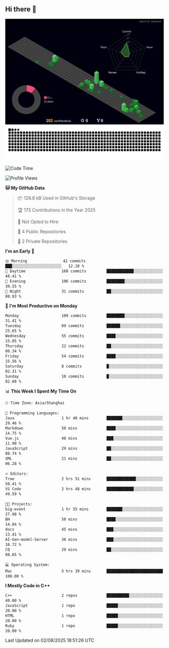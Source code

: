 ## Hi there 👋

<!--
**badb0ttle/badb0ttle** is a ✨ _special_ ✨ repository because its `README.md` (this file) appears on your GitHub profile.

Here are some ideas to get you started:

- 🔭 I’m currently working on ...
- 🌱 I’m currently learning ...
- 👯 I’m looking to collaborate on ...
- 🤔 I’m looking for help with ...
- 💬 Ask me about ...
- 📫 How to reach me: ...
- 😄 Pronouns: ...
- ⚡ Fun fact: ...
-->
![Personal 3D Metrics](./profile-3d-contrib/profile-night-green.svg)
<picture>
<img alt="github-snake"
    src="https://raw.githubusercontent.com/HaynesChennn/HaynesChennn/output/github-contribution-grid-snake.svg" />
</picture>

<!--START_SECTION:waka-->
![Code Time](http://img.shields.io/badge/Code%20Time-286%20hrs%2050%20mins-blue)

![Profile Views](http://img.shields.io/badge/Profile%20Views-0-blue)

**🐱 My GitHub Data** 

> 📦 128.8 kB Used in GitHub's Storage 
 > 
> 🏆 173 Contributions in the Year 2025
 > 
> 🚫 Not Opted to Hire
 > 
> 📜 4 Public Repositories 
 > 
> 🔑 2 Private Repositories 
 > 
**I'm an Early 🐤** 

```text
🌞 Morning                42 commits          ███░░░░░░░░░░░░░░░░░░░░░░   12.10 % 
🌆 Daytime                168 commits         ████████████░░░░░░░░░░░░░   48.41 % 
🌃 Evening                106 commits         ████████░░░░░░░░░░░░░░░░░   30.55 % 
🌙 Night                  31 commits          ██░░░░░░░░░░░░░░░░░░░░░░░   08.93 % 
```
📅 **I'm Most Productive on Monday** 

```text
Monday                   109 commits         ████████░░░░░░░░░░░░░░░░░   31.41 % 
Tuesday                  89 commits          ██████░░░░░░░░░░░░░░░░░░░   25.65 % 
Wednesday                55 commits          ████░░░░░░░░░░░░░░░░░░░░░   15.85 % 
Thursday                 22 commits          ██░░░░░░░░░░░░░░░░░░░░░░░   06.34 % 
Friday                   54 commits          ████░░░░░░░░░░░░░░░░░░░░░   15.56 % 
Saturday                 8 commits           █░░░░░░░░░░░░░░░░░░░░░░░░   02.31 % 
Sunday                   10 commits          █░░░░░░░░░░░░░░░░░░░░░░░░   02.88 % 
```


📊 **This Week I Spent My Time On** 

```text
🕑︎ Time Zone: Asia/Shanghai

💬 Programming Languages: 
Java                     1 hr 40 mins        ███████░░░░░░░░░░░░░░░░░░   29.46 % 
Markdown                 50 mins             ████░░░░░░░░░░░░░░░░░░░░░   14.75 % 
Vue.js                   40 mins             ███░░░░░░░░░░░░░░░░░░░░░░   11.90 % 
JavaScript               29 mins             ██░░░░░░░░░░░░░░░░░░░░░░░   08.74 % 
XML                      21 mins             ██░░░░░░░░░░░░░░░░░░░░░░░   06.28 % 

🔥 Editors: 
Trae                     2 hrs 51 mins       █████████████░░░░░░░░░░░░   50.41 % 
VS Code                  2 hrs 48 mins       ████████████░░░░░░░░░░░░░   49.59 % 

🐱‍💻 Projects: 
big-event                1 hr 35 mins        ███████░░░░░░░░░░░░░░░░░░   27.98 % 
BH                       50 mins             ████░░░░░░░░░░░░░░░░░░░░░   14.84 % 
docs                     45 mins             ███░░░░░░░░░░░░░░░░░░░░░░   13.41 % 
AI-Gen-model-Server      36 mins             ███░░░░░░░░░░░░░░░░░░░░░░   10.72 % 
CQ                       29 mins             ██░░░░░░░░░░░░░░░░░░░░░░░   08.65 % 

💻 Operating System: 
Mac                      5 hrs 39 mins       █████████████████████████   100.00 % 
```

**I Mostly Code in C++** 

```text
C++                      2 repos             ██████████░░░░░░░░░░░░░░░   40.00 % 
JavaScript               1 repo              █████░░░░░░░░░░░░░░░░░░░░   20.00 % 
HTML                     1 repo              █████░░░░░░░░░░░░░░░░░░░░   20.00 % 
Ruby                     1 repo              █████░░░░░░░░░░░░░░░░░░░░   20.00 % 
```




 Last Updated on 02/08/2025 18:51:26 UTC
<!--END_SECTION:waka-->

